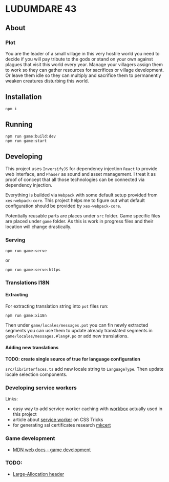 # LUDUMDARE 43

## About

### Plot

 You are the leader of a small village in this very hostile world you need to decide if you will pay tribute to the gods or stand on your own against plagues that visit this world every year. Manage your villagers assign them to work so they can gather resources for sacrifices or village development. Or leave them idle so they can multiply and sacrifice them to permanently weaken creatures disturbing this world.

## Installation

```
npm i
```

## Running 

```
npm run game:build:dev
npm run game:start
```

## Developing

This project uses `InversifyJS` for dependency injection `React` to provide web interface, and `Phaser` as sound and asset management. I treat it as proof of concept that all those technologies can be connected via dependency injection.

Everything is builded via `Webpack` with some default setup provided from `xes-webpack-core`. This project helps me to figure out what default configuration should be provided by `xes-webpack-core`.

Potentially reusable parts are places under `src` folder. Game specific files are placed under `game` folder. As this is work in progress files and their location will change drastically.

### Serving

```
npm run game:serve
```
or
```
npm run game:serve:https
```

### Translations I18N

#### Extracting

For extracting translation string into `pot` files run:
```
npm run game:xi18n
```
Then under `game/locales/messages.pot` you can fin newly extracted segments you can use them to update already translated segments in `game/locales/messages.#lang#.po` or add new translations.

#### Adding new translations

__TODO: create single source of true for language configuration__

`src/lib/interfaces.ts` add new locale string to `LanguageType`.
Then update locale selection components.

### Developing service workers

Links:

* easy way to add service worker caching with [workbox](https://developers.google.com/web/tools/workbox/) actually used in this project
* article about [service worker](https://css-tricks.com/serviceworker-for-offline/) on CSS Tricks
* for generating ssl certificates research [mkcert](https://github.com/FiloSottile/mkcert)


### Game development

* [MDN web docs - game development](https://developer.mozilla.org/en-US/docs/Games)

### TODO:

* [Large-Allocation header](https://developer.mozilla.org/en-US/docs/Web/HTTP/Headers/Large-Allocation)
